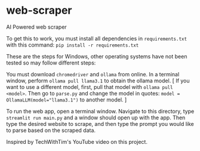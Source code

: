 # web-scraper
AI Powered web scraper

To get this to work, you must install all dependencies in `requirements.txt` with this command:
`pip install -r requirements.txt`

These are the steps for Windows, other operating systems have not been tested so may follow different steps:

You must download `chromedriver` and `ollama` from online.
In a terminal window, perform `ollama pull llama3.1` to obtain the ollama model.
[
    If you want to use a different model, first, pull that model with `ollama pull <model>`.
    Then go to `parse.py` and change the model in quotes:
        `model = OllamaLLM(model="llama3.1")`
    to another model. 
]

To run the web app, open a terminal window. Navigate to this directory, type `streamlit run main.py` and a window should open up with the app.
Then type the desired website to scrape, and then type the prompt you would like to parse based on the scraped data.

Inspired by TechWithTim's YouTube video on this project.

